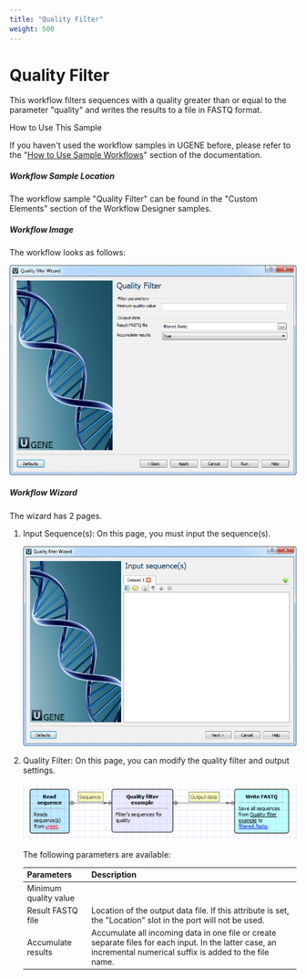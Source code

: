 ```yaml
---
title: "Quality Filter"
weight: 500
---
```



# Quality Filter

This workflow filters sequences with a quality greater than or equal to the parameter "quality" and writes the results to a file in FASTQ format.

How to Use This Sample

If you haven't used the workflow samples in UGENE before, please refer to the "[How to Use Sample Workflows](../../introduction/how-to-use-sample-workflows)" section of the documentation.

##### Workflow Sample Location

The workflow sample "Quality Filter" can be found in the "Custom Elements" section of the Workflow Designer samples.

##### Workflow Image

The workflow looks as follows:


![](/images/65930275/65930276.png)

##### Workflow Wizard

The wizard has 2 pages.

1.  Input Sequence(s): On this page, you must input the sequence(s).

    ![](/images/65930275/65930277.png)

2.  Quality Filter: On this page, you can modify the quality filter and output settings.

    ![](/images/65930275/65930278.png)

    The following parameters are available:

    | Parameters                  | Description                                                                                                 |
    |-----------------------------|-------------------------------------------------------------------------------------------------------------|
    | Minimum quality value       |                                                                                                             |
    | Result FASTQ file           | Location of the output data file. If this attribute is set, the "Location" slot in the port will not be used.|
    | Accumulate results          | Accumulate all incoming data in one file or create separate files for each input. In the latter case, an incremental numerical suffix is added to the file name. |


